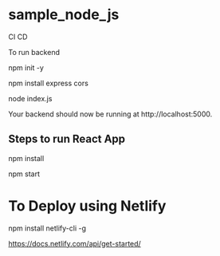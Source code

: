 # sample_node_js

CI CD

To run backend

npm init -y

npm install express cors

node index.js

Your backend should now be running at http://localhost:5000.


## Steps to run React App

npm install

npm start

# To Deploy using Netlify

npm install netlify-cli -g



https://docs.netlify.com/api/get-started/
